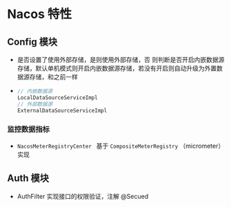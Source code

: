 # Nacos 特性

## Config 模块

* 是否设置了使用外部存储，是则使用外部存储，否  则判断是否开启内嵌数据源存储，默认单机模式则开启内嵌数据源存储，若没有开启则自动升级为外置数据源存储，和之前一样

* ```java
  // 内嵌数据源
  LocalDataSourceServiceImpl
  // 外部数据源
  ExternalDataSourceServiceImpl
  ```

### 监控数据指标

* `NacosMeterRegistryCenter `  基于 `CompositeMeterRegistry` （micrometer）实现

## Auth 模块

* AuthFilter 实现接口的权限验证，注解 @Secued
